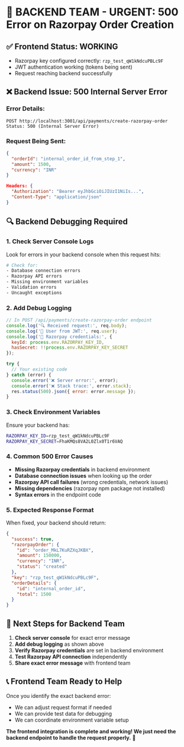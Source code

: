# 🚨 BACKEND TEAM - URGENT: 500 Error on Razorpay Order Creation

## ✅ Frontend Status: WORKING
- Razorpay key configured correctly: `rzp_test_qW1kNdcuPBLc9F`
- JWT authentication working (tokens being sent)
- Request reaching backend successfully

## ❌ Backend Issue: 500 Internal Server Error

### Error Details:
```
POST http://localhost:3001/api/payments/create-razorpay-order
Status: 500 (Internal Server Error)
```

### Request Being Sent:
```json
{
  "orderId": "internal_order_id_from_step_1",
  "amount": 1500,
  "currency": "INR"
}

Headers: {
  "Authorization": "Bearer eyJhbGciOiJIUzI1NiIs...",
  "Content-Type": "application/json"
}
```

## 🔍 Backend Debugging Required

### 1. Check Server Console Logs
Look for errors in your backend console when this request hits:
```bash
# Check for:
- Database connection errors
- Razorpay API errors  
- Missing environment variables
- Validation errors
- Uncaught exceptions
```

### 2. Add Debug Logging
```javascript
// In POST /api/payments/create-razorpay-order endpoint
console.log('🔍 Received request:', req.body);
console.log('👤 User from JWT:', req.user);
console.log('🔑 Razorpay credentials:', {
  keyId: process.env.RAZORPAY_KEY_ID,
  hasSecret: !!process.env.RAZORPAY_KEY_SECRET
});

try {
  // Your existing code
} catch (error) {
  console.error('❌ Server error:', error);
  console.error('❌ Stack trace:', error.stack);
  res.status(500).json({ error: error.message });
}
```

### 3. Check Environment Variables
Ensure your backend has:
```bash
RAZORPAY_KEY_ID=rzp_test_qW1kNdcuPBLc9F
RAZORPAY_KEY_SECRET=FhaKMQs8VA2L0Zlx0T1r6VAQ
```

### 4. Common 500 Error Causes
- **Missing Razorpay credentials** in backend environment
- **Database connection issues** when looking up the order
- **Razorpay API call failures** (wrong credentials, network issues)
- **Missing dependencies** (razorpay npm package not installed)
- **Syntax errors** in the endpoint code

### 5. Expected Response Format
When fixed, your backend should return:
```json
{
  "success": true,
  "razorpayOrder": {
    "id": "order_MkL7KuRZXqJKBX",
    "amount": 150000,
    "currency": "INR",
    "status": "created"
  },
  "key": "rzp_test_qW1kNdcuPBLc9F",
  "orderDetails": {
    "id": "internal_order_id",
    "total": 1500
  }
}
```

## 🚀 Next Steps for Backend Team

1. **Check server console** for exact error message
2. **Add debug logging** as shown above
3. **Verify Razorpay credentials** are set in backend environment
4. **Test Razorpay API connection** independently
5. **Share exact error message** with frontend team

## 📞 Frontend Team Ready to Help

Once you identify the exact backend error:
- We can adjust request format if needed
- We can provide test data for debugging
- We can coordinate environment variable setup

**The frontend integration is complete and working! We just need the backend endpoint to handle the request properly.** 🎯
